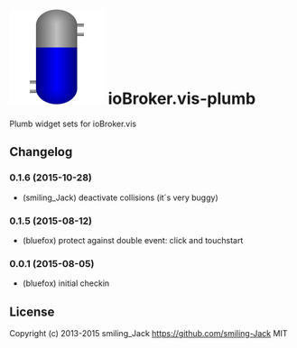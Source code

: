 ![Logo](admin/plumb.png)
ioBroker.vis-plumb
============

Plumb widget sets for ioBroker.vis

## Changelog
### 0.1.6 (2015-10-28)
- (smiling_Jack) deactivate collisions (it´s very buggy)

### 0.1.5 (2015-08-12)
- (bluefox) protect against double event: click and touchstart

### 0.0.1 (2015-08-05)
- (bluefox) initial checkin

## License
 Copyright (c) 2013-2015 smiling_Jack https://github.com/smiling-Jack
 MIT
